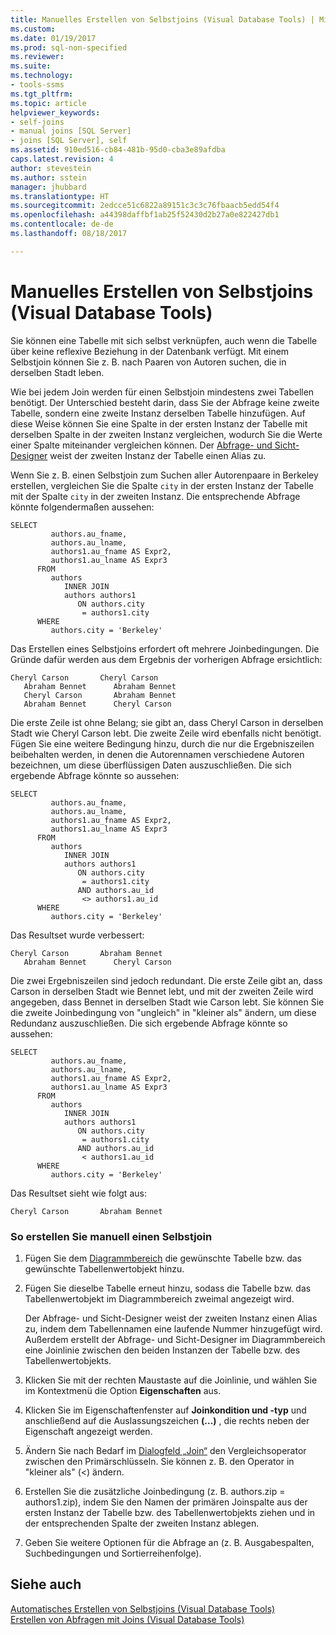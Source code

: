 ```yaml
---
title: Manuelles Erstellen von Selbstjoins (Visual Database Tools) | Microsoft-Dokumentation
ms.custom: 
ms.date: 01/19/2017
ms.prod: sql-non-specified
ms.reviewer: 
ms.suite: 
ms.technology:
- tools-ssms
ms.tgt_pltfrm: 
ms.topic: article
helpviewer_keywords:
- self-joins
- manual joins [SQL Server]
- joins [SQL Server], self
ms.assetid: 910ed516-cb84-481b-95d0-cba3e89afdba
caps.latest.revision: 4
author: stevestein
ms.author: sstein
manager: jhubbard
ms.translationtype: HT
ms.sourcegitcommit: 2edcce51c6822a89151c3c3c76fbaacb5edd54f4
ms.openlocfilehash: a44398daffbf1ab25f52430d2b27a0e822427db1
ms.contentlocale: de-de
ms.lasthandoff: 08/18/2017

---
```

# <a name="create-self-joins-manually-visual-database-tools"></a>Manuelles Erstellen von Selbstjoins (Visual Database Tools)
Sie können eine Tabelle mit sich selbst verknüpfen, auch wenn die Tabelle über keine reflexive Beziehung in der Datenbank verfügt. Mit einem Selbstjoin können Sie z. B. nach Paaren von Autoren suchen, die in derselben Stadt leben.  
  
Wie bei jedem Join werden für einen Selbstjoin mindestens zwei Tabellen benötigt. Der Unterschied besteht darin, dass Sie der Abfrage keine zweite Tabelle, sondern eine zweite Instanz derselben Tabelle hinzufügen. Auf diese Weise können Sie eine Spalte in der ersten Instanz der Tabelle mit derselben Spalte in der zweiten Instanz vergleichen, wodurch Sie die Werte einer Spalte miteinander vergleichen können. Der [Abfrage- und Sicht-Designer](../../ssms/visual-db-tools/query-and-view-designer-tools-visual-database-tools.md) weist der zweiten Instanz der Tabelle einen Alias zu.  
  
Wenn Sie z. B. einen Selbstjoin zum Suchen aller Autorenpaare in Berkeley erstellen, vergleichen Sie die Spalte `city` in der ersten Instanz der Tabelle mit der Spalte `city` in der zweiten Instanz. Die entsprechende Abfrage könnte folgendermaßen aussehen:  
  
```  
SELECT   
         authors.au_fname,   
         authors.au_lname,   
         authors1.au_fname AS Expr2,   
         authors1.au_lname AS Expr3  
      FROM   
         authors   
            INNER JOIN  
            authors authors1   
               ON authors.city   
                = authors1.city  
      WHERE  
         authors.city = 'Berkeley'  
```  
  
Das Erstellen eines Selbstjoins erfordert oft mehrere Joinbedingungen. Die Gründe dafür werden aus dem Ergebnis der vorherigen Abfrage ersichtlich:  
  
```  
Cheryl Carson       Cheryl Carson  
   Abraham Bennet      Abraham Bennet  
   Cheryl Carson       Abraham Bennet  
   Abraham Bennet      Cheryl Carson  
```  
  
Die erste Zeile ist ohne Belang; sie gibt an, dass Cheryl Carson in derselben Stadt wie Cheryl Carson lebt. Die zweite Zeile wird ebenfalls nicht benötigt. Fügen Sie eine weitere Bedingung hinzu, durch die nur die Ergebniszeilen beibehalten werden, in denen die Autorennamen verschiedene Autoren bezeichnen, um diese überflüssigen Daten auszuschließen. Die sich ergebende Abfrage könnte so aussehen:  
  
```  
SELECT   
         authors.au_fname,   
         authors.au_lname,   
         authors1.au_fname AS Expr2,   
         authors1.au_lname AS Expr3  
      FROM   
         authors   
            INNER JOIN  
            authors authors1   
               ON authors.city   
                = authors1.city  
               AND authors.au_id  
                <> authors1.au_id  
      WHERE  
         authors.city = 'Berkeley'  
```  
  
Das Resultset wurde verbessert:  
  
```  
Cheryl Carson       Abraham Bennet  
   Abraham Bennet      Cheryl Carson  
```  
  
Die zwei Ergebniszeilen sind jedoch redundant. Die erste Zeile gibt an, dass Carson in derselben Stadt wie Bennet lebt, und mit der zweiten Zeile wird angegeben, dass Bennet in derselben Stadt wie Carson lebt. Sie können Sie die zweite Joinbedingung von "ungleich" in "kleiner als" ändern, um diese Redundanz auszuschließen. Die sich ergebende Abfrage könnte so aussehen:  
  
```  
SELECT   
         authors.au_fname,   
         authors.au_lname,   
         authors1.au_fname AS Expr2,   
         authors1.au_lname AS Expr3  
      FROM   
         authors   
            INNER JOIN  
            authors authors1   
               ON authors.city   
                = authors1.city  
               AND authors.au_id  
                < authors1.au_id  
      WHERE  
         authors.city = 'Berkeley'  
```  
  
Das Resultset sieht wie folgt aus:  
  
```  
Cheryl Carson       Abraham Bennet  
```  
  
### <a name="to-create-a-self-join-manually"></a>So erstellen Sie manuell einen Selbstjoin  
  
1.  Fügen Sie dem [Diagrammbereich](../../ssms/visual-db-tools/diagram-pane-visual-database-tools.md) die gewünschte Tabelle bzw. das gewünschte Tabellenwertobjekt hinzu.  
  
2.  Fügen Sie dieselbe Tabelle erneut hinzu, sodass die Tabelle bzw. das Tabellenwertobjekt im Diagrammbereich zweimal angezeigt wird.  
  
    Der Abfrage- und Sicht-Designer weist der zweiten Instanz einen Alias zu, indem dem Tabellennamen eine laufende Nummer hinzugefügt wird. Außerdem erstellt der Abfrage- und Sicht-Designer im Diagrammbereich eine Joinlinie zwischen den beiden Instanzen der Tabelle bzw. des Tabellenwertobjekts.  
  
3.  Klicken Sie mit der rechten Maustaste auf die Joinlinie, und wählen Sie im Kontextmenü die Option **Eigenschaften** aus.  
  
4.  Klicken Sie im Eigenschaftenfenster auf **Joinkondition und -typ** und anschließend auf die Auslassungszeichen **(…)** , die rechts neben der Eigenschaft angezeigt werden.  
  
5.  Ändern Sie nach Bedarf im [Dialogfeld „Join“](../../ssms/visual-db-tools/join-dialog-box-visual-database-tools.md) den Vergleichsoperator zwischen den Primärschlüsseln. Sie können z. B. den Operator in "kleiner als" (<) ändern.  
  
6.  Erstellen Sie die zusätzliche Joinbedingung (z. B. authors.zip = authors1.zip), indem Sie den Namen der primären Joinspalte aus der ersten Instanz der Tabelle bzw. des Tabellenwertobjekts ziehen und in der entsprechenden Spalte der zweiten Instanz ablegen.  
  
7.  Geben Sie weitere Optionen für die Abfrage an (z. B. Ausgabespalten, Suchbedingungen und Sortierreihenfolge).  
  
## <a name="see-also"></a>Siehe auch  
[Automatisches Erstellen von Selbstjoins &#40;Visual Database Tools&#41;](../../ssms/visual-db-tools/create-self-joins-automatically-visual-database-tools.md)  
[Erstellen von Abfragen mit Joins &#40;Visual Database Tools&#41;](../../ssms/visual-db-tools/query-with-joins-visual-database-tools.md)  
  

